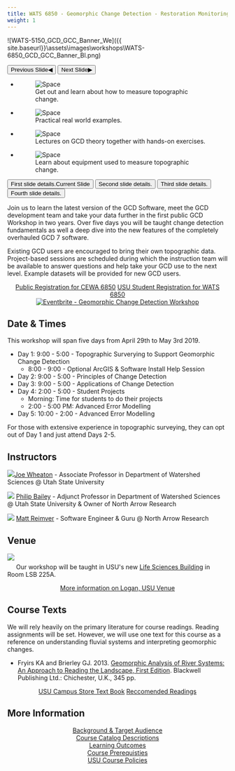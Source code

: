 ```yaml
---
title: WATS 6850 - Geomorphic Change Detection - Restoration Monitoring
weight: 1
---
```


![WATS-5150_GCD_GCC_Banner_We]({{ site.baseurl}}\assets\images\workshops\WATS-6850_GCD_GCC_Banner_Bl.png)

<div class="orbit" role="region" aria-label="GCD Workshop" data-orbit>
  <div class="orbit-wrapper">
    <div class="orbit-controls">
      <button class="orbit-previous"><span class="show-for-sr">Previous Slide</span>&#9664;&#xFE0E;</button>
      <button class="orbit-next"><span class="show-for-sr">Next Slide</span>&#9654;&#xFE0E;</button>
    </div>
    <ul class="orbit-container">
      <li class="is-active orbit-slide">
        <figure class="orbit-figure">
          <img class="orbit-image" src="{{ site.baseurl}}\assets\images\workshops\carousel\01_river.png" alt="Space">
          <figcaption class="orbit-caption">Get out and learn about how to measure topographic change.</figcaption>
        </figure>
      </li>
      <li class="orbit-slide">
        <figure class="orbit-figure">
          <img class="orbit-image" src="{{ site.baseurl}}\assets\images\workshops\carousel\02_teaching.png" alt="Space">
          <figcaption class="orbit-caption">Practical real world examples.</figcaption>
        </figure>
      </li>
      <li class="orbit-slide">
        <figure class="orbit-figure">
          <img class="orbit-image" src="{{ site.baseurl}}\assets\images\workshops\carousel\03_classroom.png" alt="Space">
          <figcaption class="orbit-caption">Lectures on GCD theory together with hands-on exercises.</figcaption>
        </figure>
      </li>
      <li class="orbit-slide">
        <figure class="orbit-figure">
          <img class="orbit-image" src="{{ site.baseurl}}\assets\images\workshops\carousel\04_totalstation.png" alt="Space">
          <figcaption class="orbit-caption">Learn about equipment used to measure topographic change.</figcaption>
        </figure>
      </li>
    </ul>
  </div>
  <nav class="orbit-bullets">
    <button class="is-active" data-slide="0"><span class="show-for-sr">First slide details.</span><span class="show-for-sr">Current Slide</span></button>
    <button data-slide="1"><span class="show-for-sr">Second slide details.</span></button>
    <button data-slide="2"><span class="show-for-sr">Third slide details.</span></button>
    <button data-slide="3"><span class="show-for-sr">Fourth slide details.</span></button>
  </nav>
</div>

Join us to learn the latest version of the GCD Software, meet the GCD development team and take your data further in the first public GCD Workshop in two years.
Over five days you will be taught change detection fundamentals as well a deep dive into the new features of the completely overhauled GCD 7 software. 

Existing GCD users are encouraged to bring their own topographic data. Project-based sessions are scheduled during which the instruction team will be available to answer questions
and help take your GCD use to the next level. Example datasets will be provided for new GCD users.

<div align="center">
	<a class="hollow button" href="http://www.eventbee.com/event?eid=199043755&track=GCDwebsite">Public Registration for CEWA 6850</a>
  <a class="hollow button" href="http://127.0.0.1:4001/Workshops/About/how-to-register#usu-graduate-students---wats-6850"> USU Student Registration for WATS 6850</a>
	</div>

<div align="center">
	    <a href="https://www.eventbrite.com/e/geomorphic-change-detection-workshop-tickets-55409760084?ref=ebtn" target="_blank"><img src="https://www.eventbrite.com/custombutton?eid=55409760084" alt="Eventbrite - Geomorphic Change Detection Workshop" /></a>
	    </div>

## Date & Times 

This workshop will span five days from April 29th to May 3rd 2019.

- Day 1: 9:00 - 5:00 - Topographic Surverying to Support Geomorphic Change Detection
  - 8:00 - 9:00 - Optional ArcGIS & Software Install Help Session
- Day 2: 9:00 - 5:00 - Principles of Change Detection
- Day 3: 9:00 - 5:00 - Applications of Change Detection
- Day 4: 2:00 - 5:00 - Student Projects
  - Morning: Time for students to do their projects
  - 2:00 - 5:00 PM: Advanced Error Modelling  
- Day 5: 10:00 - 2:00 - Advanced Error Modelling 

For those with extensive experience in topographic surveying, they can opt out of Day 1 and just attend Days 2-5. 

## Instructors

<a href="http://www.joewheaton.org"><img class="float-left" src="{{ site.baseurl }}/assets/images/people/Wheaton_round.png"></a>[Joe Wheaton](http://joewheaton.org) - Associate Professor in Department of Watershed Sciences @ Utah State University

<a href="http://northarrowresearch.com/#people"><img class="float-left" src="{{ site.baseurl }}/assets/images/people/Phlip_round.png"></a> [Philip Bailey](http://northarrowresearch.com/#people) - Adjunct Professor in Department of Watershed Sciences @ Utah State University & Owner of North Arrow Research

<a href="http://northarrowresearch.com/#people"><img class="float-left" src="{{ site.baseurl }}/assets/images/people/Matt_round.png"></a> [Matt Reimver](http://northarrowresearch.com/#people) - Software Engineer & Guru @ North Arrow Research

## Venue

<a href="https://www.usu.edu/map/index.cfm?id=695"><img class="float-left" style="padding-bottom:20px" src="https://bloximages.chicago2.vip.townnews.com/hjnews.com/content/tncms/assets/v3/editorial/f/c4/fc40f21f-05be-5b91-9763-6d5e3bd4fa26/58e2e2110efe8.image.jpg?resize=400%2C253"></a> Our workshop will be taught in USU's new [Life Sciences Building](https://www.usu.edu/map/index.cfm?id=695) in Room LSB 225A. 

<div align="center">
	<a class="hollow button" href="{{ site.baseurl }}/Workshops/About/logan-venue"><i class="fa fa-map" aria-hidden="true"></i> More information on Logan, USU Venue</a>
</div>

## Course Texts

We will rely heavily on the primary literature for course readings. Reading assignments will be set. However, we will use one  text for this course as a reference on understanding fluvial systems and interpreting geomorphic changes.  

- Fryirs KA and Brierley GJ. 2013. [Geomorphic Analysis of River Systems: An Approach to Reading the Landscape, First Edition](https://www.amazon.com/Geomorphic-Analysis-River-Systems-Landscape/dp/1405192747/ref=sr_1_fkmr0_1?s=books&ie=UTF8&qid=1480609837&sr=1-1-fkmr0&keywords=The+Beaver+Geomorphic+Analysis+of+River+Systems%3A+An+Approach+to+Reading+the+Landscape). Blackwell Publishing Ltd.: Chichester, U.K., 345 pp. 

<div align="center">
	<a class="hollow button" href="https://usu.verbacompare.com/comparison?id=615110"><i class="fa fa-book" aria-hidden="true"></i> USU Campus Store Text Book</a>
	<a class="button" href="{{ site.baseurl }}/Workshops/About/text-readings"><i class="fa fa-book" aria-hidden="true"></i> Reccomended Readings</a>
</div>

## More Information

<div class="row small-up-2 medium-up-3 large-up-3" align="center">
  <div class="column column-block">
    <a class="hollow button" href="{{ site.baseurl }}/Workshops/About/background"><i class="fa fa-user-plus" aria-hidden="true"></i> Background & Target Audience </a>
  </div>
  <div class="column column-block">
   <a class="hollow button" href="{{ site.baseurl }}/Workshops/About/how-to-register"><i class="fa fa-list" aria-hidden="true"></i> Course Catalog Descriptions</a>
  </div>
  <div class="column column-block">
   <a class="hollow button" href="{{ site.baseurl }}/Workshops/About/primary-learning-outcomes.html"><i class="fa fa-lightbulb-o" aria-hidden="true"></i> Learning Outcomes </a>
  </div>
  <div class="column column-block">
    <a class="hollow button" href="{{ site.baseurl }}/Workshops/About/wsprerequisites"><i class="fa fa-puzzle-piece" aria-hidden="true"></i> Course Prerequisties</a>
  </div>
  <div class="column column-block">
    <a class="hollow button" href="{{ site.baseurl }}/Workshops/About/usucoursepolices"><i class="fa fa-university" aria-hidden="true"></i> USU Course Policies</a>
  </div>
</div>
